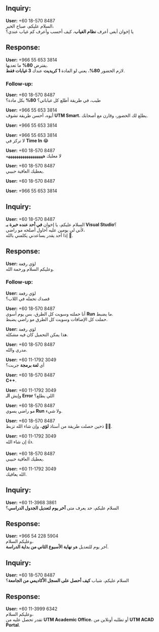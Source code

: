 ## Inquiry:
**User:** +60 18-570 8487  
السلام عليكم، صباح الخير،  
يا إخوان أبغى أعرف **نظام الغياب**، كيف أحسب وأعرف كم غياب عندي؟  

## Response:
**User:** +966 55 653 3814  
يفترض **80%** ما تعديها.  
لازم الحضور **80%**، يعني لو المادة **1 كريديت** عندك **3 غيابات فقط**.  

### Follow-up:
**User:** +60 18-570 8487  
طيب، في طريقة أطلع كل غياباتي؟ **80%** بكل مادة؟  

**User:** +966 55 653 3814  
أيوه، أحسن طريقة تشوف **UTM Smart**، يطلع لك الحضور، وقارن مع أصحابك.  

**User:** +966 55 653 3814  
<Media omitted>  

**User:** +966 55 653 3814  
لا تركز في **Time In** 😂  

**User:** +60 18-570 8487  
لا معليك ههههههههههههههههههه  

**User:** +60 18-570 8487  
يعطيك العافية حبيبي.  

**User:** +60 18-570 8487  
<Media omitted>  

**User:** +966 55 653 3814  
<Media omitted>  




## Inquiry:
**User:** +60 18-570 8487  
السلام عليكم، يا إخوان **في أحد عنده خبرة بـ Visual Studio**؟  
لأني لي يومين عليه أحاول أصلحه مو راضي،  
إذا أحد يقدر يساعدني يكلمني بالله 🥲.  

## Response:
**User:** لؤي رفعة  
وعليكم السلام ورحمة الله.  

### Follow-up:
**User:** لؤي رفعة  
قصدك تحمله في اللاب؟  

**User:** +60 18-570 8487  
أنا حملته وسويت كل الطرق، بس يوم أسوي **Run** ما يضبط.  
حملت كل الإضافات وسويت كل الطرق مو راضي يضبط.  

**User:** لؤي رفعة  
هذا يمكن التحميل كان فيه مشكلة.  

**User:** +60 18-570 8487  
مدري والله.  

**User:** +60 11-1792 3049  
أي **لغة برمجة** جربت؟  

**User:** +60 18-570 8487  
**C++**.  

**User:** +60 11-1792 3049  
وإيش **الـ Error** اللي يطلع؟  

**User:** +60 18-570 8487  
مو راضي يسوي **Run** ولا شيء.  

**User:** +60 18-570 8487  
ذحين حصلت طريقة من أستاذ **لؤي**، وإن شاء الله تزبط 👍🏼.  

**User:** +60 11-1792 3049  
إن شاء الله 👍.  

**User:** +60 18-570 8487  
يعطيك العافية حبيبي.  

**User:** +60 11-1792 3049  
الله يعافيك.  




## Inquiry:
**User:** +60 11-3968 3861  
السلام عليكم، حد يعرف متى **آخر يوم لتعديل الجدول الدراسي**؟  

## Response:
**User:** +966 54 228 5904  
وعليكم السلام،  
آخر يوم للتعديل هو **نهاية الأسبوع الثاني من بداية الدراسة**.  




## Inquiry:
**User:** +60 18-570 8487  
السلام عليكم، شباب **كيف أحصل على السجل الأكاديمي من الجامعة**؟  

## Response:
**User:** +60 11-3999 6342  
وعليكم السلام،  
تقدر تحصل عليه من **UTM Academic Office**، أو تطلبه أونلاين من **UTM ACAD Portal**.  




